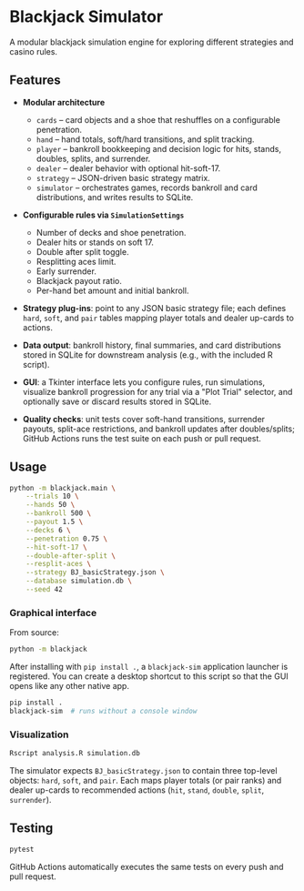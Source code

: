 # Blackjack Simulator

A modular blackjack simulation engine for exploring different strategies and casino rules.

## Features

- **Modular architecture**
  - `cards` – card objects and a shoe that reshuffles on a configurable penetration.
  - `hand` – hand totals, soft/hard transitions, and split tracking.
  - `player` – bankroll bookkeeping and decision logic for hits, stands, doubles, splits, and surrender.
  - `dealer` – dealer behavior with optional hit-soft-17.
  - `strategy` – JSON-driven basic strategy matrix.
  - `simulator` – orchestrates games, records bankroll and card distributions, and writes results to SQLite.

- **Configurable rules via `SimulationSettings`**
  - Number of decks and shoe penetration.
  - Dealer hits or stands on soft 17.
  - Double after split toggle.
  - Resplitting aces limit.
  - Early surrender.
  - Blackjack payout ratio.
  - Per-hand bet amount and initial bankroll.

- **Strategy plug-ins**: point to any JSON basic strategy file; each defines `hard`, `soft`, and `pair` tables mapping player totals and dealer up-cards to actions.

- **Data output**: bankroll history, final summaries, and card distributions stored in SQLite for downstream analysis (e.g., with the included R script).

- **GUI**: a Tkinter interface lets you configure rules, run simulations, visualize bankroll progression for any trial via a "Plot Trial" selector, and optionally save or discard results stored in SQLite.

- **Quality checks**: unit tests cover soft-hand transitions, surrender payouts, split-ace restrictions, and bankroll updates after doubles/splits; GitHub Actions runs the test suite on each push or pull request.

## Usage

```bash
python -m blackjack.main \
    --trials 10 \
    --hands 50 \
    --bankroll 500 \
    --payout 1.5 \
    --decks 6 \
    --penetration 0.75 \
    --hit-soft-17 \
    --double-after-split \
    --resplit-aces \
    --strategy BJ_basicStrategy.json \
    --database simulation.db \
    --seed 42

```

### Graphical interface

From source:

```bash
python -m blackjack
```

After installing with `pip install .`, a `blackjack-sim` application launcher is
registered.  You can create a desktop shortcut to this script so that the GUI
opens like any other native app.

```bash
pip install .
blackjack-sim  # runs without a console window

```

### Visualization

```bash
Rscript analysis.R simulation.db
```

The simulator expects `BJ_basicStrategy.json` to contain three top-level objects: `hard`, `soft`, and `pair`. Each maps player totals (or pair ranks) and dealer up-cards to recommended actions (`hit`, `stand`, `double`, `split`, `surrender`).

## Testing

```bash
pytest
```

GitHub Actions automatically executes the same tests on every push and pull request.
